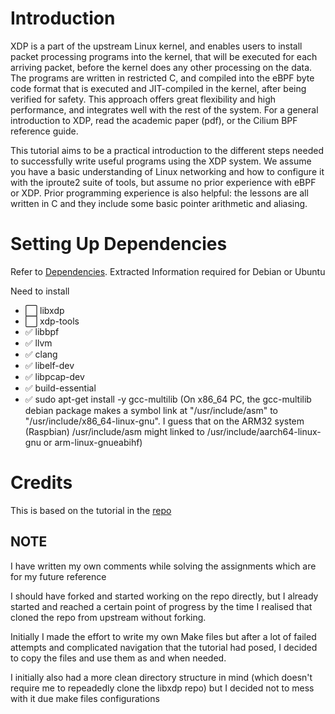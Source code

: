 # Introduction

XDP is a part of the upstream Linux kernel, and enables users to install packet processing programs into the kernel, that will be executed for each arriving packet, before the kernel does any other processing on the data. The programs are written in restricted C, and compiled into the eBPF byte code format that is executed and JIT-compiled in the kernel, after being verified for safety. This approach offers great flexibility and high performance, and integrates well with the rest of the system. For a general introduction to XDP, read the academic paper (pdf), or the Cilium BPF reference guide.

This tutorial aims to be a practical introduction to the different steps needed to successfully write useful programs using the XDP system. We assume you have a basic understanding of Linux networking and how to configure it with the iproute2 suite of tools, but assume no prior experience with eBPF or XDP. Prior programming experience is also helpful: the lessons are all written in C and they include some basic pointer arithmetic and aliasing.

# Setting Up Dependencies
Refer to [Dependencies](Dependencies.md).
Extracted Information required for Debian or Ubuntu

Need to install
- ⬜ libxdp
- ⬜ xdp-tools 
- ✅ libbpf
- ✅ llvm
- ✅ clang
- ✅ libelf-dev
- ✅ libpcap-dev 
- ✅ build-essential
- ✅ sudo apt-get install -y gcc-multilib (On x86_64 PC, the gcc-multilib debian package makes a symbol link at "/usr/include/asm" to "/usr/include/x86_64-linux-gnu".
I guess that on the ARM32 system (Raspbian) /usr/include/asm might linked to /usr/include/aarch64-linux-gnu or arm-linux-gnueabihf)

# Credits

This is based on the tutorial in the [repo](https://github.com/xdp-project/xdp-tutorial)


## NOTE

I have written my own comments while solving the assignments which are for my future reference


I should have forked and started working on the repo directly, but I already started and reached a certain point of progress by the time I realised that cloned the repo from upstream without forking.

Initially I made the effort to write my own Make files but after a lot of failed attempts and complicated navigation that the tutorial had posed, I decided to copy the files and use them as and when needed. 

I initially also had a more clean directory structure in mind (which doesn't require me to repeadedly clone the libxdp repo) but I decided not to mess with it due make files configurations